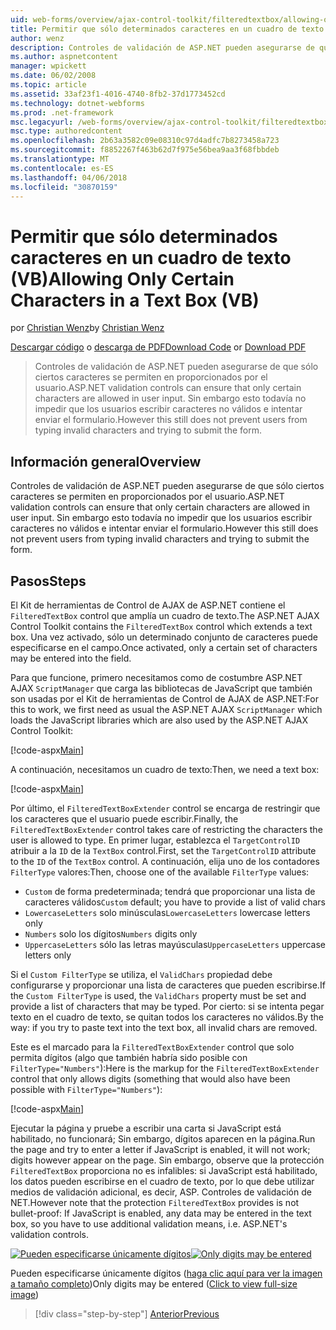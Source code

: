 ```yaml
---
uid: web-forms/overview/ajax-control-toolkit/filteredtextbox/allowing-only-certain-characters-in-a-text-box-vb
title: Permitir que sólo determinados caracteres en un cuadro de texto (VB) | Documentos de Microsoft
author: wenz
description: Controles de validación de ASP.NET pueden asegurarse de que sólo ciertos caracteres se permiten en proporcionados por el usuario. Esto todavía no impide que los usuarios escriban en válido...
ms.author: aspnetcontent
manager: wpickett
ms.date: 06/02/2008
ms.topic: article
ms.assetid: 33af23f1-4016-4740-8fb2-37d1773452cd
ms.technology: dotnet-webforms
ms.prod: .net-framework
msc.legacyurl: /web-forms/overview/ajax-control-toolkit/filteredtextbox/allowing-only-certain-characters-in-a-text-box-vb
msc.type: authoredcontent
ms.openlocfilehash: 2b63a3582c09e08310c97d4adfc7b8273458a723
ms.sourcegitcommit: f8852267f463b62d7f975e56bea9aa3f68fbbdeb
ms.translationtype: MT
ms.contentlocale: es-ES
ms.lasthandoff: 04/06/2018
ms.locfileid: "30870159"
---
```

<a name="allowing-only-certain-characters-in-a-text-box-vb"></a><span data-ttu-id="e689a-104">Permitir que sólo determinados caracteres en un cuadro de texto (VB)</span><span class="sxs-lookup"><span data-stu-id="e689a-104">Allowing Only Certain Characters in a Text Box (VB)</span></span>
====================
<span data-ttu-id="e689a-105">por [Christian Wenz](https://github.com/wenz)</span><span class="sxs-lookup"><span data-stu-id="e689a-105">by [Christian Wenz](https://github.com/wenz)</span></span>

<span data-ttu-id="e689a-106">[Descargar código](http://download.microsoft.com/download/4/c/2/4c2def7a-0d23-4055-91f9-1f18504167d7/FilteredTextBox0.vb.zip) o [descarga de PDF](http://download.microsoft.com/download/b/6/a/b6ae89ee-df69-4c87-9bfb-ad1eb2b23373/filteredtextbox0VB.pdf)</span><span class="sxs-lookup"><span data-stu-id="e689a-106">[Download Code](http://download.microsoft.com/download/4/c/2/4c2def7a-0d23-4055-91f9-1f18504167d7/FilteredTextBox0.vb.zip) or [Download PDF](http://download.microsoft.com/download/b/6/a/b6ae89ee-df69-4c87-9bfb-ad1eb2b23373/filteredtextbox0VB.pdf)</span></span>

> <span data-ttu-id="e689a-107">Controles de validación de ASP.NET pueden asegurarse de que sólo ciertos caracteres se permiten en proporcionados por el usuario.</span><span class="sxs-lookup"><span data-stu-id="e689a-107">ASP.NET validation controls can ensure that only certain characters are allowed in user input.</span></span> <span data-ttu-id="e689a-108">Sin embargo esto todavía no impedir que los usuarios escribir caracteres no válidos e intentar enviar el formulario.</span><span class="sxs-lookup"><span data-stu-id="e689a-108">However this still does not prevent users from typing invalid characters and trying to submit the form.</span></span>


## <a name="overview"></a><span data-ttu-id="e689a-109">Información general</span><span class="sxs-lookup"><span data-stu-id="e689a-109">Overview</span></span>

<span data-ttu-id="e689a-110">Controles de validación de ASP.NET pueden asegurarse de que sólo ciertos caracteres se permiten en proporcionados por el usuario.</span><span class="sxs-lookup"><span data-stu-id="e689a-110">ASP.NET validation controls can ensure that only certain characters are allowed in user input.</span></span> <span data-ttu-id="e689a-111">Sin embargo esto todavía no impedir que los usuarios escribir caracteres no válidos e intentar enviar el formulario.</span><span class="sxs-lookup"><span data-stu-id="e689a-111">However this still does not prevent users from typing invalid characters and trying to submit the form.</span></span>

## <a name="steps"></a><span data-ttu-id="e689a-112">Pasos</span><span class="sxs-lookup"><span data-stu-id="e689a-112">Steps</span></span>

<span data-ttu-id="e689a-113">El Kit de herramientas de Control de AJAX de ASP.NET contiene el `FilteredTextBox` control que amplía un cuadro de texto.</span><span class="sxs-lookup"><span data-stu-id="e689a-113">The ASP.NET AJAX Control Toolkit contains the `FilteredTextBox` control which extends a text box.</span></span> <span data-ttu-id="e689a-114">Una vez activado, sólo un determinado conjunto de caracteres puede especificarse en el campo.</span><span class="sxs-lookup"><span data-stu-id="e689a-114">Once activated, only a certain set of characters may be entered into the field.</span></span>

<span data-ttu-id="e689a-115">Para que funcione, primero necesitamos como de costumbre ASP.NET AJAX `ScriptManager` que carga las bibliotecas de JavaScript que también son usadas por el Kit de herramientas de Control de AJAX de ASP.NET:</span><span class="sxs-lookup"><span data-stu-id="e689a-115">For this to work, we first need as usual the ASP.NET AJAX `ScriptManager` which loads the JavaScript libraries which are also used by the ASP.NET AJAX Control Toolkit:</span></span>

[!code-aspx[Main](allowing-only-certain-characters-in-a-text-box-vb/samples/sample1.aspx)]

<span data-ttu-id="e689a-116">A continuación, necesitamos un cuadro de texto:</span><span class="sxs-lookup"><span data-stu-id="e689a-116">Then, we need a text box:</span></span>

[!code-aspx[Main](allowing-only-certain-characters-in-a-text-box-vb/samples/sample2.aspx)]

<span data-ttu-id="e689a-117">Por último, el `FilteredTextBoxExtender` control se encarga de restringir que los caracteres que el usuario puede escribir.</span><span class="sxs-lookup"><span data-stu-id="e689a-117">Finally, the `FilteredTextBoxExtender` control takes care of restricting the characters the user is allowed to type.</span></span> <span data-ttu-id="e689a-118">En primer lugar, establezca el `TargetControlID` atribuir a la `ID` de la `TextBox` control.</span><span class="sxs-lookup"><span data-stu-id="e689a-118">First, set the `TargetControlID` attribute to the `ID` of the `TextBox` control.</span></span> <span data-ttu-id="e689a-119">A continuación, elija uno de los contadores `FilterType` valores:</span><span class="sxs-lookup"><span data-stu-id="e689a-119">Then, choose one of the available `FilterType` values:</span></span>

- <span data-ttu-id="e689a-120">`Custom` de forma predeterminada; tendrá que proporcionar una lista de caracteres válidos</span><span class="sxs-lookup"><span data-stu-id="e689a-120">`Custom` default; you have to provide a list of valid chars</span></span>
- <span data-ttu-id="e689a-121">`LowercaseLetters` solo minúsculas</span><span class="sxs-lookup"><span data-stu-id="e689a-121">`LowercaseLetters` lowercase letters only</span></span>
- <span data-ttu-id="e689a-122">`Numbers` solo los dígitos</span><span class="sxs-lookup"><span data-stu-id="e689a-122">`Numbers` digits only</span></span>
- <span data-ttu-id="e689a-123">`UppercaseLetters` sólo las letras mayúsculas</span><span class="sxs-lookup"><span data-stu-id="e689a-123">`UppercaseLetters` uppercase letters only</span></span>

<span data-ttu-id="e689a-124">Si el `Custom FilterType` se utiliza, el `ValidChars` propiedad debe configurarse y proporcionar una lista de caracteres que pueden escribirse.</span><span class="sxs-lookup"><span data-stu-id="e689a-124">If the `Custom FilterType` is used, the `ValidChars` property must be set and provide a list of characters that may be typed.</span></span> <span data-ttu-id="e689a-125">Por cierto: si se intenta pegar texto en el cuadro de texto, se quitan todos los caracteres no válidos.</span><span class="sxs-lookup"><span data-stu-id="e689a-125">By the way: if you try to paste text into the text box, all invalid chars are removed.</span></span>

<span data-ttu-id="e689a-126">Este es el marcado para la `FilteredTextBoxExtender` control que solo permita dígitos (algo que también habría sido posible con `FilterType="Numbers"`):</span><span class="sxs-lookup"><span data-stu-id="e689a-126">Here is the markup for the `FilteredTextBoxExtender` control that only allows digits (something that would also have been possible with `FilterType="Numbers"`):</span></span>

[!code-aspx[Main](allowing-only-certain-characters-in-a-text-box-vb/samples/sample3.aspx)]

<span data-ttu-id="e689a-127">Ejecutar la página y pruebe a escribir una carta si JavaScript está habilitado, no funcionará; Sin embargo, dígitos aparecen en la página.</span><span class="sxs-lookup"><span data-stu-id="e689a-127">Run the page and try to enter a letter if JavaScript is enabled, it will not work; digits however appear on the page.</span></span> <span data-ttu-id="e689a-128">Sin embargo, observe que la protección `FilteredTextBox` proporciona no es infalibles: si JavaScript está habilitado, los datos pueden escribirse en el cuadro de texto, por lo que debe utilizar medios de validación adicional, es decir, ASP. Controles de validación de NET.</span><span class="sxs-lookup"><span data-stu-id="e689a-128">However note that the protection `FilteredTextBox` provides is not bullet-proof: If JavaScript is enabled, any data may be entered in the text box, so you have to use additional validation means, i.e. ASP.NET's validation controls.</span></span>


<span data-ttu-id="e689a-129">[![Pueden especificarse únicamente dígitos](allowing-only-certain-characters-in-a-text-box-vb/_static/image2.png)](allowing-only-certain-characters-in-a-text-box-vb/_static/image1.png)</span><span class="sxs-lookup"><span data-stu-id="e689a-129">[![Only digits may be entered](allowing-only-certain-characters-in-a-text-box-vb/_static/image2.png)](allowing-only-certain-characters-in-a-text-box-vb/_static/image1.png)</span></span>

<span data-ttu-id="e689a-130">Pueden especificarse únicamente dígitos ([haga clic aquí para ver la imagen a tamaño completo](allowing-only-certain-characters-in-a-text-box-vb/_static/image3.png))</span><span class="sxs-lookup"><span data-stu-id="e689a-130">Only digits may be entered ([Click to view full-size image](allowing-only-certain-characters-in-a-text-box-vb/_static/image3.png))</span></span>

> [!div class="step-by-step"]
> [<span data-ttu-id="e689a-131">Anterior</span><span class="sxs-lookup"><span data-stu-id="e689a-131">Previous</span></span>](allowing-only-certain-characters-in-a-text-box-cs.md)
